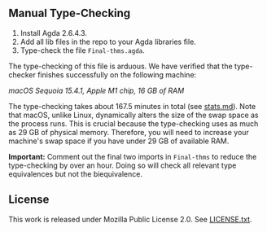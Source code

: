 ## Manual Type-Checking

1. Install Agda 2.6.4.3.
2. Add all lib files in the repo to your Agda libraries file. 
3. Type-check the file `Final-thms.agda`.

The type-checking of this file is arduous. We have verified that the type-checker
finishes successfully on the following machine:

*macOS Sequoia 15.4.1, Apple M1 chip, 16 GB of RAM*

The type-checking takes about 167.5 minutes in total (see [stats.md](stats.md)).
Note that macOS, unlike Linux, dynamically alters the size of the swap
space as the process runs. This is crucial because the type-checking uses
as much as 29 GB of physical memory. Therefore, you will need to increase
your machine's swap space if you have under 29 GB of available RAM.

**Important:** Comment out the final two imports in `Final-thms` to reduce the type-checking by over an hour. Doing so will check
all relevant type equivalences but not the biequivalence.

## License

This work is released under Mozilla Public License 2.0.
See [LICENSE.txt](LICENSE.txt).
